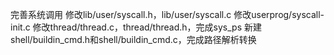 完善系统调用
修改lib/user/syscall.h，lib/user/syscall.c
修改userprog/syscall-init.c
修改thread/thread.c，thread/thread.h，完成sys_ps
新建shell/buildin_cmd.h和shell/buildin_cmd.c，完成路径解析转换